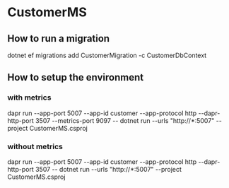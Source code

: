 ﻿# CustomerMS

## How to run a migration
dotnet ef migrations add CustomerMigration -c CustomerDbContext

## How to setup the environment

### with metrics
dapr run --app-port 5007 --app-id customer --app-protocol http --dapr-http-port 3507 --metrics-port 9097 -- dotnet run --urls "http://*:5007" --project CustomerMS.csproj

### without metrics
dapr run --app-port 5007 --app-id customer --app-protocol http --dapr-http-port 3507 -- dotnet run --urls "http://*:5007" --project CustomerMS.csproj
